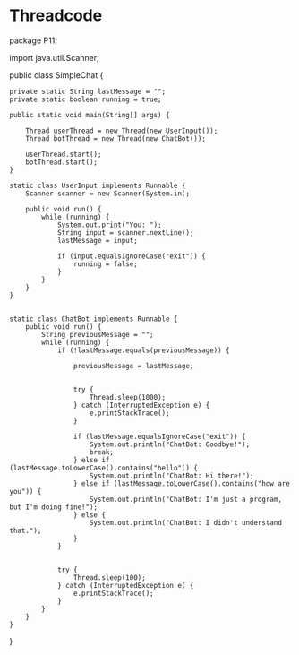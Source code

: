 # Threadcode
package P11;

import java.util.Scanner;

public class SimpleChat {

    
    private static String lastMessage = "";
    private static boolean running = true;

    public static void main(String[] args) {
    
        Thread userThread = new Thread(new UserInput());
        Thread botThread = new Thread(new ChatBot());

        userThread.start();
        botThread.start();
    }

    static class UserInput implements Runnable {
        Scanner scanner = new Scanner(System.in);

        public void run() {
            while (running) {
                System.out.print("You: ");
                String input = scanner.nextLine();
                lastMessage = input;

                if (input.equalsIgnoreCase("exit")) {
                    running = false;
                }
            }
        }
    }


    static class ChatBot implements Runnable {
        public void run() {
            String previousMessage = "";
            while (running) {
                if (!lastMessage.equals(previousMessage)) {
                    
                    previousMessage = lastMessage;

                    
                    try {
                        Thread.sleep(1000);
                    } catch (InterruptedException e) {
                        e.printStackTrace();
                    }

                    if (lastMessage.equalsIgnoreCase("exit")) {
                        System.out.println("ChatBot: Goodbye!");
                        break;
                    } else if (lastMessage.toLowerCase().contains("hello")) {
                        System.out.println("ChatBot: Hi there!");
                    } else if (lastMessage.toLowerCase().contains("how are you")) {
                        System.out.println("ChatBot: I'm just a program, but I'm doing fine!");
                    } else {
                        System.out.println("ChatBot: I didn't understand that.");
                    }
                }

    
                try {
                    Thread.sleep(100);
                } catch (InterruptedException e) {
                    e.printStackTrace();
                }
            }
        }
    }
}
